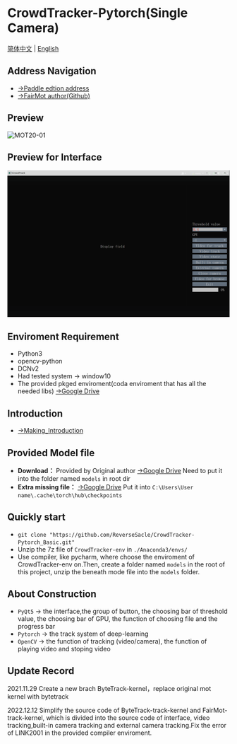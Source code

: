 # CrowdTracker-Pytorch(Single Camera)

[简体中文](https://github.com/ReverseSacle/CrowdTracker-Pytorch_Basic/blob/main/README.md) | [English](https://github.com/ReverseSacle/CrowdTracker-Pytorch_Basic/blob/main/README_en.md)

## Address Navigation

+ [→Paddle edtion address](https://github.com/ReverseSacle/FairMOT-Paddle-Tracker_Basic)
+ [→FairMot author(Github)](https://github.com/ifzhang/FairMOT)

## Preview

![MOT20-01](./docs/MOT20-01.gif)

## Preview for Interface

![Interface](./docs/Interface.png)

## Enviroment Requirement

+ Python3
+ opencv-python
+ DCNv2
+ Had tested system → window10
+ The provided pkged enviroment(coda enviroment that has all the needed libs)  [→Google Drive](https://drive.google.com/file/d/1cOELR0lXD8oJwzMne0kx_PShylMwclBA/view?usp=sharing)

## Introduction

+ [→Making_Introduction](https://github.com/ReverseSacle/CrowdTracker-Pytorch_Basic/blob/main/docs/Making_Introduction_en.md)

## Provided Model file

+ **Download：** Provided by Original author [→Google Drive](https://drive.google.com/file/d/1PRkK0G5-I9t63cT_YgCetKSpxQEecZ7-/view?usp=sharing)  Need to put it into  the folder named `models` in root dir
+ **Extra missing file：** [→Google Drive](https://drive.google.com/file/d/1sZ0PHOtHkfAHpJ1Na4Ff0SD7NJktFKHq/view?usp=sharing)  Put it into  `C:\Users\User name\.cache\torch\hub\checkpoints`

## Quickly start

+ `git clone "https://github.com/ReverseSacle/CrowdTracker-Pytorch_Basic.git"`
+ Unzip the 7z file of  `CrowdTracker-env` in `./Anaconda3/envs/`
+ Use compiler, like pycharm, where choose the enviroment of CrowdTracker-env on.Then, create a folder named `models` in the root of this project, unzip the beneath mode file into the `models` folder.

## About Construction

+ `PyQt5`     →  the interface,the group of button, the choosing bar of threshold value, the choosing bar of GPU, the function of choosing file and the progress bar
+ `Pytorch`  →  the track system of deep-learning
+ `OpenCV` →  the function of tracking (video/camera), the function of playing video and stoping video

## Update Record

2021.11.29  Create a new brach ByteTrack-kernel，replace original mot kernel with bytetrack

2022.12.12  Simplify the source code of ByteTrack-track-kernel and FairMot-track-kernel, which is divided into the source code of interface, video tracking,built-in camera tracking and external camera tracking.Fix the error of LINK2001 in the provided compiler enviroment.

 
